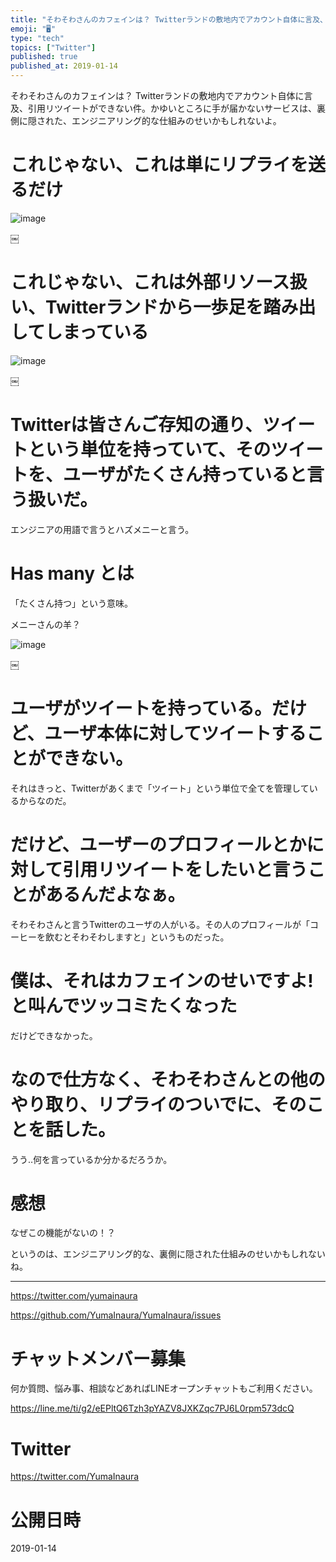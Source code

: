 ```yaml
---
title: "そわそわさんのカフェインは？ Twitterランドの敷地内でアカウント自体に言及、引用リツイートができない件。かゆいところに手が届かないサー"
emoji: "🖥"
type: "tech"
topics: ["Twitter"]
published: true
published_at: 2019-01-14
---
```


そわそわさんのカフェインは？ Twitterランドの敷地内でアカウント自体に言及、引用リツイートができない件。かゆいところに手が届かないサービスは、裏側に隠された、エンジニアリング的な仕組みのせいかもしれないよ。


# これじゃない、これは単にリプライを送るだけ
![image](https://user-images.githubusercontent.com/13635059/51093937-c9afb600-17eb-11e9-9461-835937bb91d9.png)

￼


# これじゃない、これは外部リソース扱い、Twitterランドから一歩足を踏み出してしまっている
![image](https://user-images.githubusercontent.com/13635059/51093939-cc121000-17eb-11e9-9b0f-76f041a3464b.png)

￼


# Twitterは皆さんご存知の通り、ツイートという単位を持っていて、そのツイートを、ユーザがたくさん持っていると言う扱いだ。

エンジニアの用語で言うとハズメニーと言う。

# Has many とは

「たくさん持つ」という意味。

メニーさんの羊？

![image](https://user-images.githubusercontent.com/13635059/51093946-d0d6c400-17eb-11e9-8f94-bd613665289b.png)


￼

# ユーザがツイートを持っている。だけど、ユーザ本体に対してツイートすることができない。

それはきっと、Twitterがあくまで「ツイート」という単位で全てを管理しているからなのだ。


# だけど、ユーザーのプロフィールとかに対して引用リツイートをしたいと言うことがあるんだよなぁ。


そわそわさんと言うTwitterのユーザの人がいる。その人のプロフィールが「コーヒーを飲むとそわそわしますと」というものだった。

# 僕は、それはカフェインのせいですよ!と叫んでツッコミたくなった

だけどできなかった。

# なので仕方なく、そわそわさんとの他のやり取り、リプライのついでに、そのことを話した。

うう‥何を言っているか分かるだろうか。

# 感想

なぜこの機能がないの！？

というのは、エンジニアリング的な、裏側に隠された仕組みのせいかもしれないね。


---

https://twitter.com/yumainaura

https://github.com/YumaInaura/YumaInaura/issues









<!-- Update From Qiita API -->

# チャットメンバー募集


何か質問、悩み事、相談などあればLINEオープンチャットもご利用ください。

https://line.me/ti/g2/eEPltQ6Tzh3pYAZV8JXKZqc7PJ6L0rpm573dcQ





# Twitter


https://twitter.com/YumaInaura


<!-- Update From Qiita API -->



# 公開日時

2019-01-14
